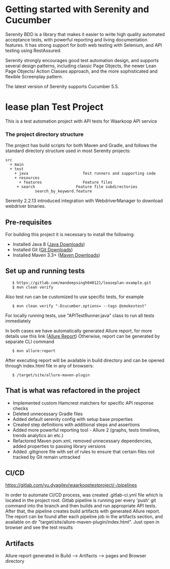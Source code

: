 # Getting started with Serenity and Cucumber

Serenity BDD is a library that makes it easier to write high quality automated acceptance tests, with powerful reporting and living documentation features. It has strong support for both web testing with Selenium, and API testing using RestAssured.

Serenity strongly encourages good test automation design, and supports several design patterns, including classic Page Objects, the newer Lean Page Objects/ Action Classes approach, and the more sophisticated and flexible Screenplay pattern.

The latest version of Serenity supports Cucumber 5.5.

# lease plan Test Project

This is a test automation project with API tests for Waarkoop API service


### The project directory structure
The project has build scripts for both Maven and Gradle, and follows the standard directory structure used in most Serenity projects:
```Gherkin
src
  + main
  + test
    + java                        Test runners and supporting code
    + resources
      + features                  Feature files
     + search                  Feature file subdirectories 
             search_by_keyword.feature
```

Serenity 2.2.13 introduced integration with WebdriverManager to download webdriver binaries.


## Pre-requisites

For building this project it is necessary to install the following:

- Installed Java 8 ([Java Downloads](http://jdk.java.net/java-se-ri/8-MR3))
- Installed Git ([Git Downloads](https://git-scm.com/downloads))
- Installed Maven 3.3+ ([Maven Downloads](https://maven.apache.org/download.cgi))

## Set up and running tests

```
   $ https://gitlab.com/mandeepsingh040121/leaseplan-example.git
   $ mvn clean verify
```
Also test run can be customized to use specific tests, for example

```
   $ mvn clean verify "-Dcucumber.options= --tags @smokestest"
```
For locally running tests, use "APITestRunner.java" class to run all tests immediately

In both cases we have automatically generated Allure report, for more details use this link
([Allure Report](https://docs.qameta.io/allure/))
Otherwise, report can be generated by separate CLI command

```
   $ mvn allure:report
```
After executing report will be available in build directory and can be opened through index.html file in any of browsers:
```
   $ /target/site/allure-maven-plugin
```

## That is what was refactored in the project

- Implemented custom Hamcrest matchers for specific API response checks
- Deleted unnecessary Gradle files
- Added default serenity config with setup base properties
- Created step definitions with additional steps and assertions
- Added more powerful reporting tool - Allure 2 (graphs, tests timelines, trends analytics an etc.)
- Refactored Maven pom.xml, removed unnecessary dependencies, added properties to passing library versions
- Added .gitignore file with set of rules to ensure that certain files not tracked by Git remain untracked

## CI/CD

https://gitlab.com/yu.dyagilev/waarkooptestproject/-/pipelines

In order to automate CI/CD process, was created .gitlab-ci.yml file which is located in the project root.
Gitlab pipeline is running per every 'push' git command into the branch and then builds and run appropriate API tests.
After that, the pipeline creates build artifacts with generated Allure report. The report can be found after each pipeline job in the artifacts section,
and available on dir "target/site/allure-maven-plugin/index.html". Just open in browser and see the test results

## Artifacts

Allure report generated in Build --> Artifacts --> pages and Browser directory
